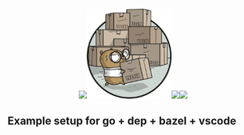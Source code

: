 <p align="center">
  <img src="https://blog.golang.org/gopher/gopher.png" height="180"><img src="https://raw.githubusercontent.com/golang/dep/master/docs/assets/DigbyShadows.png" height="180"><img src="https://bazel.build/images/bazel-icon.svg" height="180"><img src="https://user-images.githubusercontent.com/49339/32078472-5053adea-baa7-11e7-9034-519002f12ac7.png" height="180">
</p>

## Example setup for go + dep + bazel + vscode
